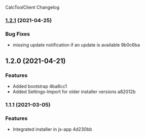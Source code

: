 CalcToolClient Changelog
### [1.2.1](///compare/v1.2.0...v1.2.1) (2021-04-25)


### Bug Fixes

* missing update notification if an update is available 9b0c6ba

## 1.2.0 (2021-04-21)


### Features

* Added bootstrap 4ba8cc1
* Added Settings-Import for older installer versions a82012b

### 1.1.1 (2021-03-05)


### Features

* Integrated installer in js-app 4d230bb
